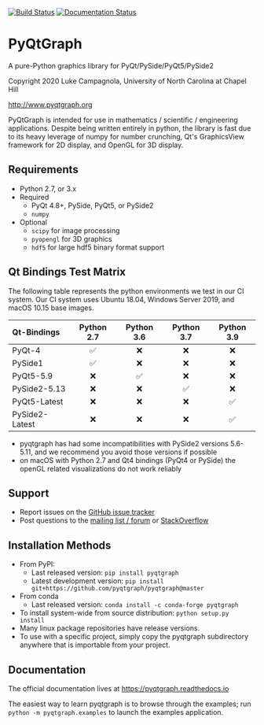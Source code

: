 
[![Build Status](https://pyqtgraph.visualstudio.com/pyqtgraph/_apis/build/status/pyqtgraph.pyqtgraph?branchName=master)](https://pyqtgraph.visualstudio.com/pyqtgraph/_build/latest?definitionId=17&branchName=master)
[![Documentation Status](https://readthedocs.org/projects/pyqtgraph/badge/?version=latest)](https://pyqtgraph.readthedocs.io/en/latest/?badge=latest)

PyQtGraph
=========

A pure-Python graphics library for PyQt/PySide/PyQt5/PySide2

Copyright 2020 Luke Campagnola, University of North Carolina at Chapel Hill

<http://www.pyqtgraph.org>

PyQtGraph is intended for use in mathematics / scientific / engineering applications.
Despite being written entirely in python, the library is fast due to its
heavy leverage of numpy for number crunching, Qt's GraphicsView framework for
2D display, and OpenGL for 3D display.

Requirements
------------

* Python 2.7, or 3.x
* Required
  * PyQt 4.8+, PySide, PyQt5, or PySide2
  * `numpy`
* Optional
  * `scipy` for image processing
  * `pyopengl` for 3D graphics
  * `hdf5` for large hdf5 binary format support

Qt Bindings Test Matrix
-----------------------

The following table represents the python environments we test in our CI system.  Our CI system uses Ubuntu 18.04, Windows Server 2019, and macOS 10.15 base images.

| Qt-Bindings    | Python 2.7         | Python 3.6         | Python 3.7         | Python 3.9         |
| :------------- | :----------------: | :----------------: | :----------------: | :----------------: |
| PyQt-4         | :white_check_mark: | :x:                | :x:                | :x:                |
| PySide1        | :white_check_mark: | :x:                | :x:                | :x:                |
| PyQt5-5.9      | :x:                | :white_check_mark: | :x:                | :x:                |
| PySide2-5.13   | :x:                | :x:                | :white_check_mark: | :x:                |
| PyQt5-Latest   | :x:                | :x:                | :x:                | :white_check_mark: |
| PySide2-Latest | :x:                | :x:                | :x:                | :white_check_mark: |

* pyqtgraph has had some incompatibilities with PySide2 versions 5.6-5.11, and we recommend you avoid those versions if possible
* on macOS with Python 2.7 and Qt4 bindings (PyQt4 or PySide) the openGL related visualizations do not work reliably

Support
-------
  
* Report issues on the [GitHub issue tracker](https://github.com/pyqtgraph/pyqtgraph/issues)
* Post questions to the [mailing list / forum](https://groups.google.com/forum/?fromgroups#!forum/pyqtgraph) or [StackOverflow](https://stackoverflow.com/questions/tagged/pyqtgraph)

Installation Methods
--------------------

* From PyPI:  
  * Last released version: `pip install pyqtgraph`
  * Latest development version: `pip install git+https://github.com/pyqtgraph/pyqtgraph@master`
* From conda
  * Last released version: `conda install -c conda-forge pyqtgraph`
* To install system-wide from source distribution: `python setup.py install`
* Many linux package repositories have release versions.
* To use with a specific project, simply copy the pyqtgraph subdirectory
  anywhere that is importable from your project.

Documentation
-------------

The official documentation lives at https://pyqtgraph.readthedocs.io

The easiest way to learn pyqtgraph is to browse through the examples; run `python -m pyqtgraph.examples` to launch the examples application.  
